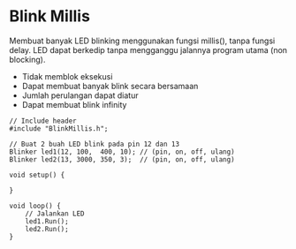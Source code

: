# Blink Millis

Membuat banyak LED blinking menggunakan fungsi millis(), tanpa fungsi delay. LED dapat berkedip tanpa mengganggu jalannya program utama (non blocking).

- Tidak memblok eksekusi
- Dapat membuat banyak blink secara bersamaan
- Jumlah perulangan dapat diatur
- Dapat membuat blink infinity

```arduino
// Include header
#include "BlinkMillis.h";

// Buat 2 buah LED blink pada pin 12 dan 13
Blinker led1(12, 100,  400, 10); // (pin, on, off, ulang)
Blinker led2(13, 3000, 350, 3);  // (pin, on, off, ulang)

void setup() {

}

void loop() {
    // Jalankan LED
    led1.Run();
    led2.Run();
}
```
